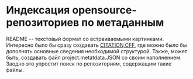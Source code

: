 # Индексация opensource-репозиториев по метаданным

README -- текстовый формат со встраиваемыми картинками. 
Интересно было бы сразу создавать [CITATION,CFF](https://citation-file-format.github.io/), где можно было бы дополнять основные сведения необходимой структурой. 
Также, может быть, создавать файл project.metatdata.JSON со своим наполнением. 
Заодно это упростит поиск по репозиториям, содержащим такие файлы. 
